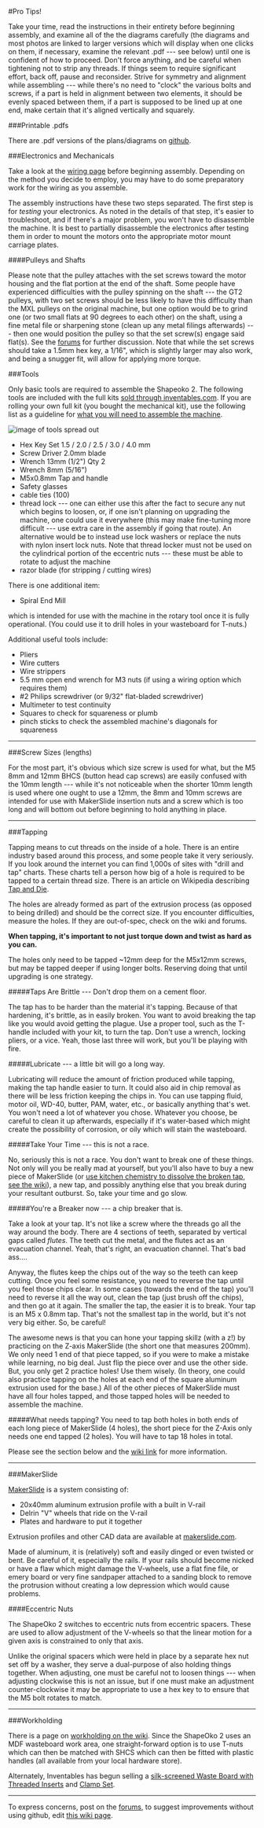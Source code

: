 #Pro Tips!

Take your time, read the instructions in their entirety before beginning assembly, and examine all of the the diagrams carefully (the diagrams and most photos are linked to larger versions which will display when one clicks on them, if necessary, examine the relevant .pdf --- see below) until one is confident of how to proceed. Don't force anything, and be careful when tightening not to strip any threads. If things seem to require significant effort, back off, pause and reconsider. Strive for symmetry and alignment while assembling --- while there's no need to "clock" the various bolts and screws, if a part is held in alignment between two elements, it should be evenly spaced between them, if a part is supposed to be lined up at one end, make certain that it's aligned vertically and squarely.

###Printable .pdfs

There are .pdf versions of the plans/diagrams on [github](https://github.com/shapeoko/Shapeoko_2/tree/master/Drawings_PDF).


###Electronics and Mechanicals

Take a look at the [wiring page](wiring.html) before beginning assembly. Depending on the method you decide to employ, you may have to do some preparatory work for the wiring as you assemble.

The assembly instructions have these two steps separated. The first step is for _testing_ your electronics. As noted in the details of that step, it's easier to troubleshoot, and if there's a major problem, you won't have to disassemble the machine. It is best to partially disassemble the electronics after testing them in order to mount the motors onto the appropriate motor mount carriage plates.

####Pulleys and Shafts

Please note that the pulley attaches with the set screws toward the motor housing and the flat portion at the end of the shaft. Some people have experienced difficulties with the pulley spinning on the shaft --- the GT2 pulleys, with two set screws should be less likely to have this difficulty than the MXL pulleys on the original machine, but one option would be to grind one (or two small flats at 90 degrees to each other) on the shaft, using a fine metal file or sharpening stone (clean up any metal filings afterwards) --- then one would position the pulley so that the set screw(s) engage said flat(s). See the [forums](http://www.shapeoko.com/forum/viewtopic.php?f=10&t=2502&p=18993#p18950) for further discussion. Note that while the set screws should take a 1.5mm hex key, a 1/16", which is slightly larger may also work, and being a snugger fit, will allow for applying more torque.

###Tools

Only basic tools are required to assemble the Shapeoko 2. The following tools are included with the full kits [sold through inventables.com](https://www.inventables.com/technologies/desktop-cnc-mill-kit-shapeoko-2). If you are rolling your own full kit (you bought the mechanical kit), use the following list as a guideline for [what you will need to assemble the machine](http://www.shapeoko.com/wiki/index.php/Tools).

![image of tools spread out](tPictures/tool_kit.jpg)

* Hex Key Set 1.5 / 2.0 / 2.5 / 3.0 / 4.0 mm
* Screw Driver 2.0mm blade
* Wrench 13mm (1/2") Qty 2
* Wrench 8mm (5/16")
* M5x0.8mm Tap and handle
* Safety glasses
* cable ties (100)
* thread lock --- one can either use this after the fact to secure any nut which begins to loosen, or, if one isn't planning on upgrading the machine, one could use it everywhere (this may make fine-tuning more difficult --- use extra care in the assembly if going that route). An alternative would be to instead use lock washers or replace the nuts with nylon insert lock nuts. Note that thread locker must not be used on the cylindrical portion of the eccentric nuts --- these must be able to rotate to adjust the machine
* razor blade (for stripping / cutting wires)

There is one additional item:

* Spiral End Mill

which is intended for use with the machine in the rotary tool once it is fully operational. (You could use it to drill holes in your wasteboard for T-nuts.)

Additional useful tools include:

* Pliers
* Wire cutters
* Wire strippers
* 5.5 mm open end wrench for M3 nuts (if using a wiring option which requires them)
* #2 Philips screwdriver (or 9/32" flat-bladed screwdriver)
* Multimeter to test continuity
* Squares to check for squareness or plumb
* pinch sticks to check the assembled machine's diagonals for squareness

----

###Screw Sizes (lengths)


For the most part, it's obvious which size screw is used for what, but the M5 8mm and 12mm BHCS (button head cap screws) are easily confused with the 10mm length --- while it's not noticeable when the shorter 10mm length is used where one ought to use a 12mm, the 8mm and 10mm screws are intended for use with MakerSlide insertion nuts and a screw which is too long and will bottom out before beginning to hold anything in place.

----

###Tapping

Tapping means to cut threads on the inside of a hole.  There is an entire industry based around this process, and some people take it very seriously. If you look around the internet you can find 1,000s of sites with "drill and tap" charts. These charts tell a person how big of a hole is required to be tapped to a certain thread size. There is an article on Wikipedia describing [Tap and Die](http://en.wikipedia.org/wiki/Tap_and_die).

The holes are already formed as part of the extrusion process (as opposed to being drilled) and should be the correct size. If you encounter difficulties, measure the holes. If they are out-of-spec, check on the wiki and forums.

**When tapping, it's important to not just torque down and twist as hard as you can.**

The holes only need to be tapped ~12mm deep for the M5x12mm screws, but may be tapped deeper if using longer bolts. Reserving doing that until upgrading is one strategy.

#####Taps Are Brittle --- Don't drop them on a cement floor.

The tap has to be harder than the material it's tapping. Because of that hardening, it's brittle, as in easily broken. You want to avoid breaking the tap like you would avoid getting the plague. Use a proper tool, such as the T-handle included with your kit, to turn the tap. Don't use a wrench, locking pliers, or a vice. Yeah, those last three will work, but you'll be playing with fire.


#####Lubricate --- a little bit will go a long way.

Lubricating will reduce the amount of friction produced while tapping, making the tap handle easier to turn. It could also aid in chip removal as there will be less friction keeping the chips in. You can use tapping fluid, motor oil, WD-40, butter, PAM, water, etc., or basically anything that's wet. You won't need a lot of whatever you chose. Whatever you choose, be careful to clean it up afterwards, especially if it's water-based which might create the possibility of corrosion, or oily which will stain the wasteboard.


#####Take Your Time --- this is not a race.

No, seriously this is not a race. You don't want to break one of these things. Not only will you be really mad at yourself, but you'll also have to buy a new piece of MakerSlide (or [use kitchen chemistry to dissolve the broken tap, see the wiki](http://www.shapeoko.com/wiki/index.php/Makerslide#Breaking_a_Tap)), a new tap, and possibly anything else that you break during your resultant outburst. So, take your time and go slow.


#####You're a Breaker now --- a chip breaker that is.

Take a look at your tap. It's not like a screw where the threads go all the way around the body. There are 4 sections of teeth, separated by vertical gaps called _flutes_. The teeth cut the metal, and the flutes act as an evacuation channel. Yeah, that's right, an evacuation channel. That's bad ass....


Anyway, the flutes keep the chips out of the way so the teeth can keep cutting. Once you feel some resistance, you need to reverse the tap until you feel those chips clear. In some cases (towards the end of the tap) you'll need to reverse it all the way out, clean the tap (just brush off the chips), and then go at it again. The smaller the tap, the easier it is to break. Your tap is an M5 x 0.8mm tap. That's not the smallest tap in the world, but it's not very big either. So, be careful!

The awesome news is that you can hone your tapping skillz (with a z!) by practicing on the Z-axis MakerSlide (the short one that measures 200mm). We only need 1 end of that piece tapped, so if you were to make a mistake while learning, no big deal. Just flip the piece over and use the other side. But, you only get 2 practice holes! Use them wisely. (In theory, one could also practice tapping on the holes at each end of the square aluminum extrusion used for the base.) All of the other pieces of MakerSlide must have all four holes tapped, and those tapped holes will be needed to assemble the machine.


#####What needs tapping?
You need to tap both holes in both ends of each long piece of MakerSlide (4 holes), the short piece for the Z-Axis only needs one end tapped (2 holes). You will have to tap 18 holes in total.

Please see the section below and the [wiki link](http://www.shapeoko.com/wiki/index.php/Makerslide) for more information.

---

###MakerSlide

[MakerSlide](http://www.shapeoko.com/wiki/index.php/Makerslide) is a system consisting of:

- 20x40mm aluminum extrusion profile with a built in V-rail
- Delrin "V" wheels that ride on the V-rail
- Plates and hardware to put it together

Extrusion profiles and other CAD data are available at [makerslide.com](http://www.makerslide.com/).

Made of aluminum, it is (relatively) soft and easily dinged or even twisted or bent. Be careful of it, especially the rails. If your rails should become nicked or have a flaw which might damage the V-wheels, use a flat fine file, or emery board or very fine sandpaper attached to a sanding block to remove the protrusion without creating a low depression which would cause problems.

####Eccentric Nuts

The ShapeOko 2 switches to eccentric nuts from eccentric spacers. These are used to allow adjustment of the V-wheels so that the linear motion for a given axis is constrained to only that axis.

Unlike the original spacers which were held in place by a separate hex nut set off by a washer, they serve a dual-purpose of also holding things together. When adjusting, one must be careful not to loosen things --- when adjusting clockwise this is not an issue, but if one must make an adjustment counter-clockwise it may be appropriate to use a hex key to to ensure that the M5 bolt rotates to match.

---

###Workholding

There is a page on [workholding on the wiki](http://www.shapeoko.com/wiki/index.php/Workholding). Since the ShapeOko 2 uses an MDF wasteboard work area, one straight-forward option is to use T-nuts which can then be matched with SHCS which can then be fitted with plastic handles (all available from your local hardware store).

Alternately, Inventables has begun selling a [silk-screened Waste Board with Threaded Inserts](https://www.inventables.com/technologies/waste-board-with-threaded-inserts) and [Clamp Set](https://www.inventables.com/technologies/clamp-set).

---

To express concerns, post on the [forums](http://www.shapeoko.com/forum/index.php), to suggest improvements without using github, edit [this wiki page](http://www.shapeoko.com/wiki/index.php?title=Tips_1&action=edit&redlink=1).
